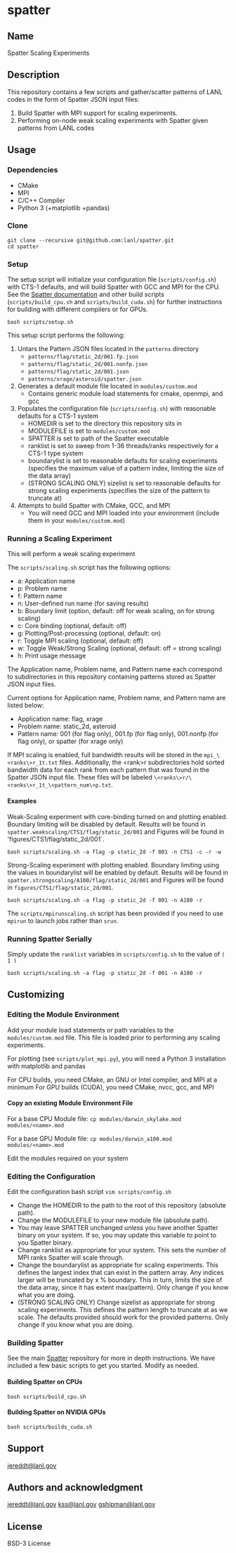 # spatter

## Name
Spatter Scaling Experiments

## Description
This repository contains a few scripts and gather/scatter patterns of LANL codes in the form of Spatter JSON input files:

1. Build Spatter with MPI support for scaling experiments.
2. Performing on-node weak scaling experiments with Spatter given patterns from LANL codes

## Usage

### Dependencies
- CMake
- MPI
- C/C++ Compiler
- Python 3 (+matplotlib +pandas)

### Clone
```
git clone --recursive git@github.com:lanl/spatter.git
cd spatter
```

### Setup
The setup script will initialize your configuration file (`scripts/config.sh`) with CTS-1 defaults, and will build Spatter with GCC and MPI for the CPU. See the [Spatter documentation](https://github.com/hpcgarage/spatter) and other build scripts (`scripts/build_cpu.sh` and `scripts/build_cuda.sh`) for further instructions for building with different compilers or for GPUs.

```
bash scripts/setup.sh
```

This setup script performs the following:

1. Untars the Pattern JSON files located in the `patterns` directory
    - `patterns/flag/static_2d/001.fp.json`
    - `patterns/flag/static_2d/001.nonfp.json`
    - `patterns/flag/static_2d/001.json` 
    - `patterns/xrage/asteroid/spatter.json`
2. Generates a default module file located in `modules/custom.mod`
    - Contains generic module load statements for cmake, openmpi, and gcc
3. Populates the configuration file (`scripts/config.sh`) with reasonable defaults for a CTS-1 system
   - HOMEDIR is set to the directory this repository sits in
   - MODULEFILE is set to `modules/custom.mod`
   - SPATTER is set to path of the Spatter executable
   - ranklist is set to sweep from 1-36 threads/ranks respectively for a CTS-1 type system
   - boundarylist is set to reasonable defaults for scaling experiments (specifies the maximum value of a pattern index, limiting the size of the data array)
   - (STRONG SCALING ONLY) sizelist is set to reasonable defaults for strong scaling experiments (specifies the size of the pattern to truncate at)
4. Attempts to build Spatter with CMake, GCC, and MPI
   - You will need GCC and MPI loaded into your environment (include them in your `modules/custom.mod`)

### Running a Scaling Experiment
This will perform a weak scaling experiment 

The `scripts/scaling.sh` script has the following options:
- a: Application name
- p: Problem name
- f: Pattern name
- n: User-defined run name (for saving results)
- b: Boundary limit (option, default: off for weak scaling, on for strong scaling)
- c: Core binding (optional, default: off)
- g: Plotting/Post-processing (optional, default: on)
- r: Toggle MPI scaling (optional, default: off)
- w: Toggle Weak/Strong Scaling (optional, default: off = strong scaling)
- h: Print usage message

The Application name, Problem name, and Pattern name each correspond to subdirectories in this repository containing patterns stored as Spatter JSON input files.

Current options for Application name, Problem name, and Pattern name are listed below:
- Application name: flag, xrage
- Problem name: static_2d, asteroid
- Pattern name: 001 (for flag only), 001.fp (for flag only), 001.nonfp (for flag only), or spatter (for xrage only)


If MPI scaling is enabled, full bandwidth results will be stored in the `mpi_\<ranks\>r_1t.txt` files. Additionally, the \<rank\>r subdirectories hold sorted bandwidth data for each rank from each pattern that was found in the Spatter JSON input file. These files will be labeled `\<ranks\>r/\<ranks\>r_1t_\<pattern_num\>p.txt`.


#### Examples

Weak-Scaling experiment with core-binding turned on and plotting enabled. Boundary limiting will be disabled by default. Results will be found in `spatter.weakscaling/CTS1/flag/static_2d/001` and Figures will be found in 'figures/CTS1/flag/static_2d/001`.

```
bash scripts/scaling.sh -a flag -p static_2d -f 001 -n CTS1 -c -r -w

```

Strong-Scaling experiment with plotting enabled. Boundary limiting using the values in boundarylist will be enabled by default. Results will be found in `spatter.strongscaling/A100/flag/static_2d/001` and Figures will be found in `figures/CTS1/flag/static_2d/001`.
```
bash scripts/scaling.sh -a flag -p static_2d -f 001 -n A100 -r 
```

The `scripts/mpirunscaling.sh` script has been provided if you need to use `mpirun` to launch jobs rather than `srun`.

### Running Spatter Serially
Simply update the `ranklist` variables in `scripts/config.sh` to the value of `( 1 )`

```
bash scripts/scaling.sh -a flag -p static_2d -f 001 -n A100 -r
```


## Customizing

### Editing the Module Environment

Add your module load statements or path variables to the `modules/custom.mod` file. This file is loaded prior to performing any scaling experiments.

For plotting (see `scripts/plot_mpi.py`), you will need a Python 3 installation with matplotlib and pandas

For CPU builds, you need CMake, an GNU or Intel compiler, and MPI at a minimum
For GPU builds (CUDA), you need CMake, nvcc, gcc, and MPI

#### Copy an existing Module Environment File
For a base CPU Module file:
`cp modules/darwin_skylake.mod modules/<name>.mod`

For a base GPU Module file:
`cp modules/darwin_a100.mod modules/<name>.mod`

Edit the modules required on your system
### Editing the Configuration
Edit the configuration bash script
`vim scripts/config.sh`

- Change the HOMEDIR to the path to the root of this repository (absolute path).
- Change the MODULEFILE to your new module file (absolute path).
- You may leave SPATTER unchanged unless you have another Spatter binary on your system. If so, you may update this variable to point to you Spatter binary.
- Change ranklist as appropriate for your system. This sets the number of MPI ranks Spatter will scale through.
- Change the boundarylist as appropriate for scaling experiments. This defines the largest index that can exist in the pattern array. Any indices larger will be truncated by x % boundary. This in turn, limits the size of the data array, since it has extent max(pattern). Only change if you know what you are doing.
- (STRONG SCALING ONLY) Change sizelist as appropriate for strong scaling experiments. This defines the pattern length to truncate at as we scale. The defaults provided should work for the provided patterns. Only change if you know what you are doing.

### Building Spatter

See the main [Spatter](https://github.com/hpcgarage/spatter) repository for more in depth instructions. We have included a few basic scripts to get you started. Modify as needed.

#### Building Spatter on CPUs
```
bash scripts/build_cpu.sh
```

#### Building Spatter on NVIDIA GPUs
```
bash scripts/builds_cuda.sh
```


## Support
jereddt@lanl.gov

## Authors and acknowledgment
jereddt@lanl.gov
kss@lanl.gov
gshipman@lanl.gov

## License
BSD-3 License
